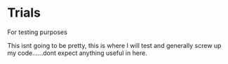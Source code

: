 Trials
======

For testing purposes

This isnt going to be pretty, this is where I will test and generally screw up my code......dont expect anything useful in here.

